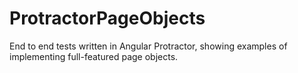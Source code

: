 ProtractorPageObjects
=====================

End to end tests written in Angular Protractor, showing examples of implementing full-featured page objects.
